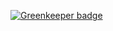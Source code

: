 

[![Greenkeeper badge](https://badges.greenkeeper.io/pohy/floraccounting.svg)](https://greenkeeper.io/)